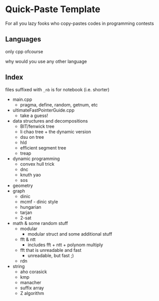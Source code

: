 # Quick-Paste Template

For all you lazy fooks who copy-pastes codes in programming contests

## Languages

only cpp ofcourse

why would you use any other language

## Index

files suffixed with `_nb` is for notebook (i.e. shorter)

- main.cpp
  - pragma, define, random, getnum, etc
- ultimateFastPointerGuide.cpp
  - take a guess!
- data structures and decompositions
  - BIT/fenwick tree
  - li chao tree + the dynamic version
  - dsu on tree
  - hld
  - efficient segment tree
  - treap
- dynamic programming
  - convex hull trick
  - dnc
  - knuth yao
  - sos
- geometry
- graph
  - dinic
  - mcmf - dinic style
  - hungarian
  - tarjan
  - 2-sat
- math & some random stuff
  - modular
    - modular struct and some additional stuff
  - fft & ntt
    - includes fft + ntt + polynom multiply
  - fft that is unreadable and fast
    - unreadable, but fast ;)
  - rdn
- string
  - aho corasick
  - kmp
  - manacher
  - suffix array
  - Z algorithm

